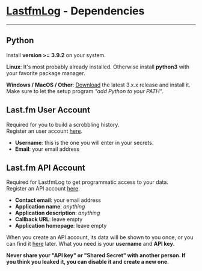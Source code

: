 # [LastfmLog](../README.md) - Dependencies


---


## Python

Install **version >= 3.9.2** on your system.

**Linux**: It's most probably already installed. Otherwise install **python3** with your favorite package manager.  

**Windows / MacOS / Other**: [Download](https://www.python.org/downloads) the latest 3.x.x release and install it. Make sure to let the setup program *"add Python to your PATH"*.




## Last.fm User Account

Required for you to build a scrobbling history.  
Register an user account [here](https://www.last.fm/join).

- **Username**: this is the one you will enter in your secrets.
- **Email**: your email address




## Last.fm API Account

Required for LastfmLog to get programmatic access to your data.  
Register an API account [here](https://www.last.fm/api/account/create).

- **Contact email**: your email address
- **Application name**: *anything*
- **Application description**: *anything*
- **Callback URL**: leave empty
- **Application homepage**: leave empty

When you create an API account, its data will be shown to you once, or you can find it [here](https://www.last.fm/api/accounts) later. What you need is your **username** and **API key**.

**Never share your "API key" or "Shared Secret" with another person. If you think you leaked it, you can disable it and create a new one.**
